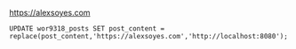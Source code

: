 https://alexsoyes.com



```mysql
UPDATE wor9318_posts SET post_content = replace(post_content,'https://alexsoyes.com','http://localhost:8080');
```